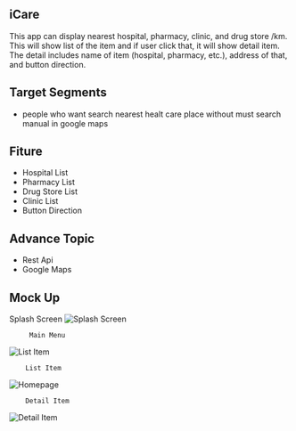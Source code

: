 ## iCare
This app can display nearest hospital, pharmacy, clinic, and drug store /km. This will show list of the item and if user click that, it will show detail item. The detail includes name of item (hospital, pharmacy, etc.), address of that, and button direction.

## Target Segments
- people who want search nearest healt care place without must search manual in google maps

## Fiture
- Hospital List
- Pharmacy List
- Drug Store List
- Clinic List
- Button Direction

## Advance Topic
- Rest Api
- Google Maps

## Mock Up

Splash Screen
![Splash Screen](https://user-images.githubusercontent.com/95219915/144498834-a9d6f28b-17fd-4f36-8880-9a17011d7175.jpg)


         Main Menu
![List Item](https://user-images.githubusercontent.com/95219915/144498822-f366b855-36db-4ae4-bb37-055a9ec43fb0.jpg)


        List Item
![Homepage](https://user-images.githubusercontent.com/95219915/144498806-082b40b7-97d3-40ce-a7e0-04916467a750.jpg)


        Detail Item
![Detail Item](https://user-images.githubusercontent.com/95219915/144498764-3b92b7be-3be9-4163-818b-6e89ac9d4e99.jpg)



